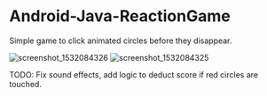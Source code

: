 # Android-Java-ReactionGame
Simple game to click animated circles before they disappear.  
  
![screenshot_1532084326](https://user-images.githubusercontent.com/39141621/42999434-993ce268-8bd2-11e8-808b-715ebea4f521.png)
![screenshot_1532084325](https://user-images.githubusercontent.com/39141621/42999435-994fe9ee-8bd2-11e8-9ab5-8f03ed1f0a05.png)


TODO: Fix sound effects, add logic to deduct score if red circles are touched. 
